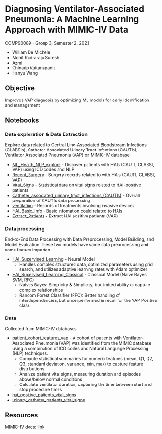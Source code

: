 # Diagnosing Ventilator-Associated Pneumonia: A Machine Learning Approach with MIMIC-IV Data
COMP90089 - Group 3, Semester 2, 2023
- William De Michele
- Mohit Rudraraju Suresh
- Azmi
- Chinatip Kultanapanit
- Hanyu Wang

## Objective
Improves VAP diagnosis by optimizing ML models for early identification and management

## Notebooks
### Data exploration & Data Extraction
Explore data related to Central Line-Associated Bloodstream Infections (CLABSIs), Catheter-Associated Urinary Tract Infections (CAUTIs), Ventilator Associated Pneumonia (VAP) on MIMIC-IV database
- [ML_Health_NLP_explore](https://github.com/wdemichele/COMP90089-Group-Project/blob/main/ML_Health_NLP_explore%20.ipynb) - Discover patients with HAIs (CAUTI, CLABSI, VAP) using ICD codes and NLP
- [Recent_Surgery](https://github.com/wdemichele/COMP90089-Group-Project/blob/main/Recent_Surgery.ipynb) - Surgery records related to with HAIs (CAUTI, CLABSI, VAP)
- [Vital_Signs](https://github.com/wdemichele/COMP90089-Group-Project/blob/main/Vital_Signs.ipynb) - Statistical data on vital signs related to HAI-positive patients
- [Catheter_associated_urinary_tract_infections_(CAUTIs)](https://github.com/wdemichele/COMP90089-Group-Project/blob/main/Catheter_associated_urinary_tract_infections_(CAUTIs).ipynb) - Overall preparation of CAUTIs data processing
- [ventilation](https://github.com/wdemichele/COMP90089-Group-Project/blob/main/ventilation.ipynb) - Records of treatments involving invasive devices
- [HAI_Basic_Info](https://github.com/wdemichele/COMP90089-Group-Project/blob/main/HAI_Basic_Info.ipynb) - Basic infomation could related to HAIs
- [Extract_Patients](https://github.com/wdemichele/COMP90089-Group-Project/blob/main/Extract_Patients.ipynb) - Extract HAI positive patients (VAP)
### Data processing
End-to-End Data Processing with Data Preprocessing, Model Building, and Model Evaluation
These two models have same data preprocessing and same feature importan
- [HAI_Supervised_Learning](https://github.com/wdemichele/COMP90089-Group-Project/blob/main/HAI_Supervised_Learning.ipynb) - Neural Model
    - Handles complex structured data, optimized parameters using grid search, and utilizes adaptive learning rates with Adam optimizer
- [HAI_Supervised_Learning_Classical](https://github.com/wdemichele/COMP90089-Group-Project/blob/main/HAI_Supervised_Learning_Classical.ipynb) - Classical Model (Naive Bayes, SVM, RFC)
    - Naives Bayes: Simplicity & Simplicity, but limited ability to capture complex relationships
    - Random Forest Classifier (RFC): Better handling of interdependencies, but underperformed in recall for the VAP Positive class
### Data
Collected from MIMIC-IV databases
- [patient_cohort_features_vap](https://github.com/wdemichele/COMP90089-Group-Project/blob/main/patient_cohort_features_vap.zip) - A cohort of patients with Ventilator-Associated Pneumonia (VAP) was identified from the MIMIC database using a combination of ICD codes and Natural Language Processing (NLP) techniques.
    - Compute statistical summaries for numeric features (mean, Q1, Q2, Q3, standard deviation, variance, min, max) to capture feature distributions
    - Analyze patient vital signs, measuring duration and episodes above/below normal conditions
    - Calculate ventilator duration, capturing the time between start and stop procedure times
- [hai_positive_patients_vital_signs](https://github.com/wdemichele/COMP90089-Group-Project/blob/main/vital_signs_df/hai_positive_patients_vital_signs.csv)
- [urinary_catheter_patients_vital_signs](https://github.com/wdemichele/COMP90089-Group-Project/blob/main/vital_signs_df/urinary_catheter_patients_vital_signs.csv)

## Resources
MIMIC-IV docs: [link](https://mimic.mit.edu/docs/iv/)